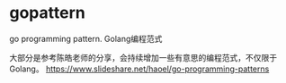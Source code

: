 # gopattern
go programming pattern. 
Golang编程范式


大部分是参考陈皓老师的分享，会持续增加一些有意思的编程范式，不仅限于Golang。
https://www.slideshare.net/haoel/go-programming-patterns
